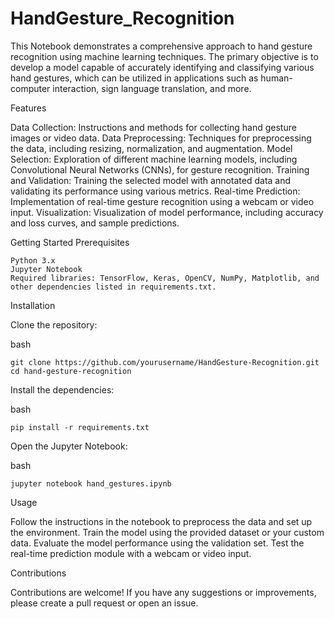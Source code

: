 # HandGesture_Recognition
This Notebook demonstrates a comprehensive approach to hand gesture recognition using machine learning techniques. The primary objective is to develop a model capable of accurately identifying and classifying various hand gestures, which can be utilized in applications such as human-computer interaction, sign language translation, and more.


Features

Data Collection: Instructions and methods for collecting hand gesture images or video data.
Data Preprocessing: Techniques for preprocessing the data, including resizing, normalization, and augmentation.
Model Selection: Exploration of different machine learning models, including Convolutional Neural Networks (CNNs), for gesture recognition.
Training and Validation: Training the selected model with annotated data and validating its performance using various metrics.
Real-time Prediction: Implementation of real-time gesture recognition using a webcam or video input.
Visualization: Visualization of model performance, including accuracy and loss curves, and sample predictions.

Getting Started
Prerequisites

    Python 3.x
    Jupyter Notebook
    Required libraries: TensorFlow, Keras, OpenCV, NumPy, Matplotlib, and other dependencies listed in requirements.txt.

Installation

Clone the repository:

bash

    git clone https://github.com/yourusername/HandGesture-Recognition.git
    cd hand-gesture-recognition

Install the dependencies:

bash

    pip install -r requirements.txt

Open the Jupyter Notebook:

bash

    jupyter notebook hand_gestures.ipynb

Usage

Follow the instructions in the notebook to preprocess the data and set up the environment.
Train the model using the provided dataset or your custom data.
Evaluate the model performance using the validation set.
Test the real-time prediction module with a webcam or video input.


Contributions

Contributions are welcome! If you have any suggestions or improvements, please create a pull request or open an issue.
